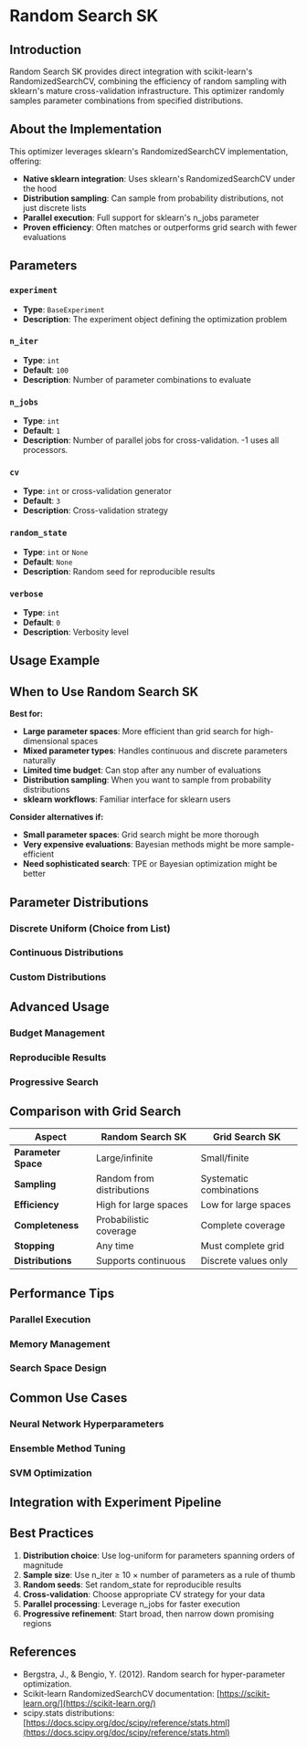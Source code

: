 # Random Search SK

## Introduction

Random Search SK provides direct integration with scikit-learn's RandomizedSearchCV, combining the efficiency of random sampling with sklearn's mature cross-validation infrastructure. This optimizer randomly samples parameter combinations from specified distributions.

## About the Implementation

This optimizer leverages sklearn's RandomizedSearchCV implementation, offering:

- **Native sklearn integration**: Uses sklearn's RandomizedSearchCV under the hood
- **Distribution sampling**: Can sample from probability distributions, not just discrete lists
- **Parallel execution**: Full support for sklearn's n_jobs parameter
- **Proven efficiency**: Often matches or outperforms grid search with fewer evaluations

## Parameters

### `experiment`
- **Type**: `BaseExperiment`
- **Description**: The experiment object defining the optimization problem

### `n_iter`
- **Type**: `int`
- **Default**: `100`
- **Description**: Number of parameter combinations to evaluate

### `n_jobs`
- **Type**: `int`
- **Default**: `1`
- **Description**: Number of parallel jobs for cross-validation. -1 uses all processors.

### `cv`
- **Type**: `int` or cross-validation generator
- **Default**: `3`
- **Description**: Cross-validation strategy

### `random_state`
- **Type**: `int` or `None`
- **Default**: `None`
- **Description**: Random seed for reproducible results

### `verbose`
- **Type**: `int`
- **Default**: `0`
- **Description**: Verbosity level

## Usage Example



## When to Use Random Search SK

**Best for:**
- **Large parameter spaces**: More efficient than grid search for high-dimensional spaces
- **Mixed parameter types**: Handles continuous and discrete parameters naturally
- **Limited time budget**: Can stop after any number of evaluations
- **Distribution sampling**: When you want to sample from probability distributions
- **sklearn workflows**: Familiar interface for sklearn users

**Consider alternatives if:**
- **Small parameter spaces**: Grid search might be more thorough
- **Very expensive evaluations**: Bayesian methods might be more sample-efficient
- **Need sophisticated search**: TPE or Bayesian optimization might be better

## Parameter Distributions

### Discrete Uniform (Choice from List)



### Continuous Distributions



### Custom Distributions



## Advanced Usage

### Budget Management



### Reproducible Results



### Progressive Search



## Comparison with Grid Search

| Aspect | Random Search SK | Grid Search SK |
|--------|------------------|----------------|
| **Parameter Space** | Large/infinite | Small/finite |
| **Sampling** | Random from distributions | Systematic combinations |
| **Efficiency** | High for large spaces | Low for large spaces |
| **Completeness** | Probabilistic coverage | Complete coverage |
| **Stopping** | Any time | Must complete grid |
| **Distributions** | Supports continuous | Discrete values only |

## Performance Tips

### Parallel Execution



### Memory Management



### Search Space Design



## Common Use Cases

### Neural Network Hyperparameters



### Ensemble Method Tuning



### SVM Optimization



## Integration with Experiment Pipeline



## Best Practices

1. **Distribution choice**: Use log-uniform for parameters spanning orders of magnitude
2. **Sample size**: Use n_iter ≥ 10 × number of parameters as a rule of thumb
3. **Random seeds**: Set random_state for reproducible results
4. **Cross-validation**: Choose appropriate CV strategy for your data
5. **Parallel processing**: Leverage n_jobs for faster execution
6. **Progressive refinement**: Start broad, then narrow down promising regions

## References

- Bergstra, J., & Bengio, Y. (2012). Random search for hyper-parameter optimization.
- Scikit-learn RandomizedSearchCV documentation: [https://scikit-learn.org/](https://scikit-learn.org/)
- scipy.stats distributions: [https://docs.scipy.org/doc/scipy/reference/stats.html](https://docs.scipy.org/doc/scipy/reference/stats.html)